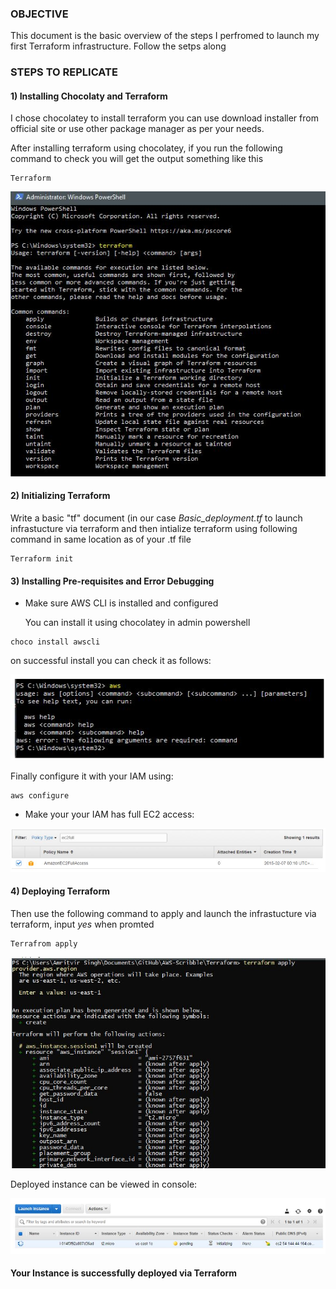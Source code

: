### OBJECTIVE
This document is the basic overview of the steps I perfromed to launch my first Terraform infrastructure. Follow the setps along

### STEPS TO REPLICATE
#### 1) Installing Chocolaty and Terraform 
I chose chocolatey to install terraform you can use download installer from official site or use other package manager as per your needs.

After installing terraform using chocolatey, if you run the following command to check you will get the output something like this
~~~
Terraform
~~~

![](.images/confirm.JPG)

#### 2) Initializing Terraform
Write a basic "tf" document (in our case _Basic_deployment.tf_ to launch infrastucture via terraform and then intialize terraform using following command in same location as of your .tf file
~~~
Terraform init
~~~

#### 3) Installing Pre-requisites and Error Debugging

- Make sure AWS CLI is installed and configured

  You can install it using chocolatey in admin powershell
~~~
choco install awscli
~~~

  on successful install you can check it as follows:
  
![](.images/aws%20confirm.JPG)
  
  Finally configure it with your IAM using:
  
  ~~~
  aws configure
  ~~~
  
- Make your your IAM has full EC2 access:

![](.images/ec2%20full%20access.JPG)

#### 4) Deploying Terraform
  Then use the following command to apply and launch the infrastucture via terraform, input _yes_ when promted
~~~
Terrafrom apply
~~~

![](.images/terraform%20apply.JPG)

  Deployed instance can be viewed in console:

![](.images/instance.JPG)

#### Your Instance is successfully deployed via Terraform
